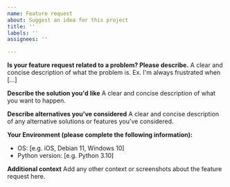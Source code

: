 ```yaml
---
name: Feature request
about: Suggest an idea for this project
title: ''
labels: ''
assignees: ''

---
```


**Is your feature request related to a problem? Please describe.**
A clear and concise description of what the problem is. Ex. I'm always frustrated when [...]

**Describe the solution you'd like**
A clear and concise description of what you want to happen.

**Describe alternatives you've considered**
A clear and concise description of any alternative solutions or features you've considered.

**Your Environment (please complete the following information):**
 - OS: [e.g. iOS, Debian 11, Windows 10]
 - Python version: [e.g. Python 3.10]

**Additional context**
Add any other context or screenshots about the feature request here.
